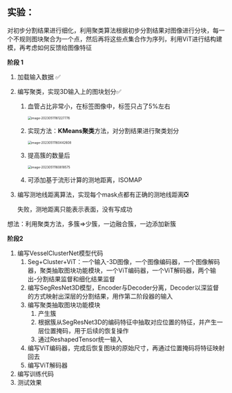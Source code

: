 ## 实验：

对初步分割结果进行细化，利用聚类算法根据初步分割结果对图像进行分块，每一个不规则图块聚合为一个点，然后再将这些点集合作为序列，利用ViT进行结构建模，再考虑如何反馈给图像特征

**阶段 1**

1. 加载输入数据 ✅

2. 编写聚类，实现3D输入上的图块划分✅

   1. 血管占比非常小，在标签图像中，标签只占了5%左右

      <img src="https://hexo-img.obs.cn-east-3.myhuaweicloud.com/llf/image-20230511161227776.png" alt="image-20230511161227776" style="zoom:50%;" />

   2. 实现方法：**KMeans聚类**方法，对分割结果进行聚类划分

      <img src="https://hexo-img.obs.cn-east-3.myhuaweicloud.com/llf/image-20230511160442608.png" alt="image-20230511160442608" style="zoom:50%;" />

   3. 提高簇的数量后

      <img src="https://hexo-img.obs.cn-east-3.myhuaweicloud.com/llf/image-20230511160818575.png" alt="image-20230511160818575" style="zoom:50%;" />

   4. 可添加基于流形计算的测地距离，ISOMAP

3. 编写测地线距离算法，实现每个mask点都有正确的测地线距离❎

   失败，测地距离只能表示表面，没有写成功

想法：利用聚类方法，多簇=>少簇，一边融合簇，一边添加新簇

**阶段2**

1. 编写VesselClusterNet模型代码
   1. Seg+Cluster+ViT：一个输入-3D图像，一个图像编码器，一个图像解码器，聚类抽取图块功能模块，一个ViT编码器，一个ViT解码器，两个输出-分割结果监督和细化结果监督
   2. 编写SegResNet3D模型，Encoder与Decoder分离，Decoder以深监督的方式映射出深层的分割结果，用作第二阶段器的输入
   3. 编写聚类抽取图块功能模块
      1. 产生簇
      2. 根据簇从SegResNet3D的编码特征中抽取对应位置的特征，并产生一层位置掩码，用于后续的恢复操作
      3. 通过ReshapedTensor统一输入
   4. 编写ViT编码器，完成后恢复图块的原始尺寸，再通过位置掩码将特征映射回去
   5. 编写ViT解码器
2. 编写训练代码
3. 测试效果